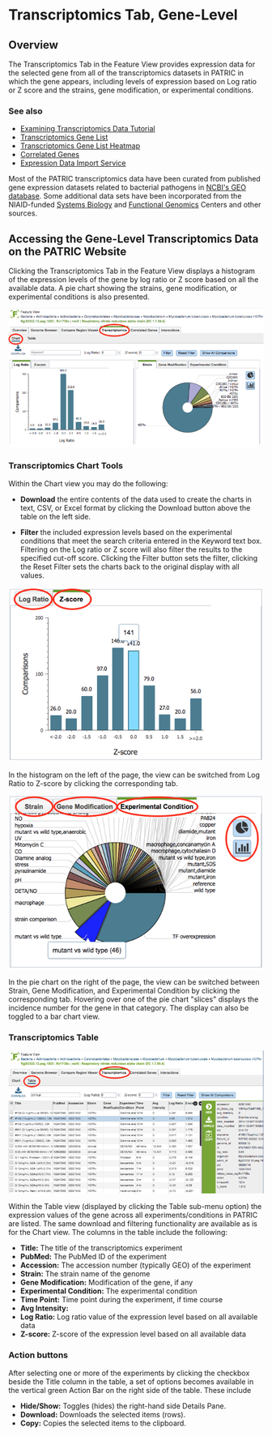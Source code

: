 # Transcriptomics Tab, Gene-Level

## Overview
The Transcriptomics Tab in the Feature View provides expression data for the selected gene from all of the transcriptomics datasets in PATRIC in which the gene appears, including levels of expression based on Log ratio or Z score and the strains, gene modification, or experimental conditions. 

### See also
  * [Examining Transcriptomics Data Tutorial](https://docs.patricbrc.org//tutorial/examining_transcriptomics_data/examining_transcriptomics_data.html)
  * [Transcriptomics Gene List](../organisms_taxon/transcriptomics_gene_list.html)
  * [Transcriptomics Gene List Heatmap](../organisms_taxon/transcriptomics_gene_heatmap.html)
  * [Correlated Genes](../organisms_gene/correlated_genes.html)
  * [Expression Data Import Service](../services/expression_data_import_service.html)

Most of the PATRIC transcriptomics data have been curated from published gene expression datasets related to bacterial pathogens in [NCBI's GEO database](http://www.ncbi.nlm.nih.gov/geo/). Some additional data sets have been incorporated from the NIAID-funded [Systems Biology](https://patricbrc.org/webpage/website/data_collections/niaid_systems_biology.html) and [Functional Genomics](https://patricbrc.org/webpage/website/data_collections/niaid_functional_genomics.html) Centers and other sources.

## Accessing the Gene-Level Transcriptomics Data on the  PATRIC Website
Clicking the Transcriptomics Tab in the Feature View displays a histogram of the expression levels of the gene by log ratio or Z score based on all the available data. A pie chart showing the strains, gene modification, or experimental conditions is also presented.

![Gene-Level Transcriptomics Charts](../images/transcriptomics_tab_gene_chart.png)
 
### Transcriptomics Chart Tools
Within the Chart view you may do the following:

* **Download** the entire contents of the data used to create the charts in text, CSV, or Excel format by clicking the Download button above the table on the left side.

* **Filter** the included expression levels based on the experimental conditions that meet the search criteria entered in the Keyword text box. Filtering on the Log ratio or Z score will also filter the results to the specified cut-off score. Clicking the Filter button sets the filter, clicking the Reset Filter sets the charts back to the original display with all values.

![Gene-Level Transcriptomics Histogram](../images/transcriptomics_gene_histogram.png)

In the histogram on the left of the page, the view can be switched from Log Ratio to Z-score by clicking the corresponding tab.

![Gene-Level Transcriptomics Pie Chart](../images/transcriptomics_gene_pie_chart.png)

In the pie chart on the right of the page, the view can be switched between Strain, Gene Modification, and Experimental Condition by clicking the corresponding tab. Hovering over one of the pie chart "slices" displays the incidence number for the gene in that category. The display can also be toggled to a bar chart view.

### Transcriptomics Table

![Gene-Level Transcriptomics Table](../images/transcriptomics_gene_table.png)

Within the Table view (displayed by clicking the Table sub-menu option) the expression values of the gene across all experiments/conditions in PATRIC are listed. The same download and filtering functionality are available as is for the Chart view. The columns in the table include the following: 

* **Title:** The title of the transcriptomics experiment
* **PubMed:** The PubMed ID of the experiment
* **Accession:** The accession number (typically GEO) of the experiment
* **Strain:** The strain name of the genome
* **Gene Modification:** Modification of the gene, if any
* **Experimental Condition:** The experimental condition
* **Time Point:** Time point during the experiment, if time course
* **Avg Intensity:** 
* **Log Ratio:** Log ratio value of the expression level based on all available data
* **Z-score:** Z-score of the expression level based on all available data
 
### Action buttons

After selecting one or more of the experiments by clicking the checkbox beside the Title column in the table, a set of options becomes available in the vertical green Action Bar on the right side of the table.  These include

* **Hide/Show:** Toggles (hides) the right-hand side Details Pane.
* **Download:**  Downloads the selected items (rows).
* **Copy:** Copies the selected items to the clipboard.
